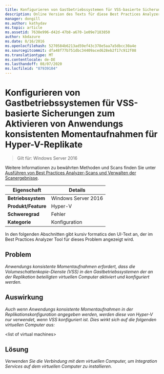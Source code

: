 ```yaml
---
title: Konfigurieren von Gastbetriebssystemen für VSS-basierte Sicherungen zum Aktivieren von Anwendungs konsistenten Momentaufnahmen für Hyper-V-Replikate
description: Online Version des Texts für diese Best Practices Analyzer Regel.
manager: dongill
ms.author: kathydav
ms.topic: article
ms.assetid: 7638e996-d42d-47b8-a670-1e09e7183850
author: kbdazure
ms.date: 8/16/2016
ms.openlocfilehash: 5270584b6213ad59ef43c378e5aa7a5dbcc30a4e
ms.sourcegitcommit: dfa48f77b751dbc34409aced628eb2f17c912f08
ms.translationtype: MT
ms.contentlocale: de-DE
ms.lasthandoff: 08/07/2020
ms.locfileid: "87939104"
---
```

# <a name="configure-guest-operating-systems-for-vss-based-backups-to-enable-application-consistent-snapshots-for-hyper-v-replica"></a>Konfigurieren von Gastbetriebssystemen für VSS-basierte Sicherungen zum Aktivieren von Anwendungs konsistenten Momentaufnahmen für Hyper-V-Replikate

>Gilt für: Windows Server 2016

Weitere Informationen zu bewährten Methoden und Scans finden Sie unter [Ausführen von Best Practices Analyzer-Scans und Verwalten der Scanergebnisse](https://go.microsoft.com/fwlink/p/?LinkID=223177).

|Eigenschaft|Details|
|-|-|
|**Betriebssystem**|Windows Server 2016|
|**Produkt/Feature**|Hyper-V|
|**Schweregrad**|Fehler|
|**Kategorie**|Konfiguration|

In den folgenden Abschnitten gibt kursiv formatics den UI-Text an, der im Best Practices Analyzer Tool für dieses Problem angezeigt wird.

## <a name="issue"></a>Problem
*Anwendungs konsistente Momentaufnahmen erfordert, dass die Volumeschattenkopie-Dienste (VSS) in den Gastbetriebssystemen der an der Replikation beteiligten virtuellen Computer aktiviert und konfiguriert werden.*

## <a name="impact"></a>Auswirkung
*Auch wenn Anwendungs konsistente Momentaufnahmen in der Replikationskonfiguration angegeben werden, werden diese von Hyper-V nur verwendet, wenn VSS konfiguriert ist. Dies wirkt sich auf die folgenden virtuellen Computer aus:*

\<list of virtual machines>

## <a name="resolution"></a>Lösung
*Verwenden Sie die Verbindung mit dem virtuellen Computer, um Integration Services auf dem virtuellen Computer zu installieren.*




